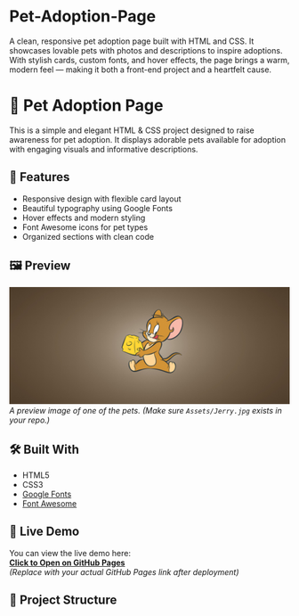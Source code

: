 # Pet-Adoption-Page
A clean, responsive pet adoption page built with HTML and CSS. It showcases lovable pets with photos and descriptions to inspire adoptions. With stylish cards, custom fonts, and hover effects, the page brings a warm, modern feel — making it both a front-end project and a heartfelt cause.


# 🐾 Pet Adoption Page

This is a simple and elegant HTML & CSS project designed to raise awareness for pet adoption. It displays adorable pets available for adoption with engaging visuals and informative descriptions.

## 🌟 Features

- Responsive design with flexible card layout
- Beautiful typography using Google Fonts
- Hover effects and modern styling
- Font Awesome icons for pet types
- Organized sections with clean code

## 🖼️ Preview

![Preview](Jerry.jpg)  
*A preview image of one of the pets. (Make sure `Assets/Jerry.jpg` exists in your repo.)*

## 🛠️ Built With

- HTML5
- CSS3
- [Google Fonts](https://fonts.google.com/)
- [Font Awesome](https://fontawesome.com/)

## 🚀 Live Demo

You can view the live demo here:  
**[Click to Open on GitHub Pages](https://your-username.github.io/pet-adoption-page/)**  
_(Replace with your actual GitHub Pages link after deployment)_

## 📂 Project Structure

